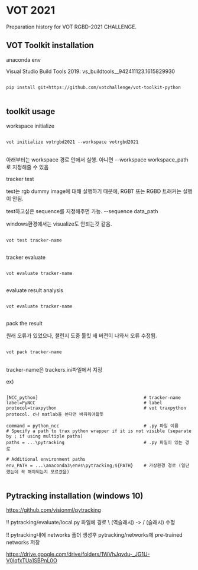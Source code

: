 # VOT 2021

Preparation history for VOT RGBD-2021 CHALLENGE.


## VOT Toolkit installation

anaconda env

Visual Studio Build Tools 2019: vs_buildtools__942411123.1615829930


<pre>
<code>
pip install git+https://github.com/votchallenge/vot-toolkit-python
</code>
</pre>



## toolkit usage

workspace initialize
<pre>
<code>
vot initialize votrgbd2021 --workspace votrgbd2021
</code>
</pre>


아래부터는 workspace 경로 안에서 실행. 아니면 --workspace workspace_path로 지정해줄 수 있음

tracker test

test는 rgb dummy image에 대해 실행하기 때문에, RGBT 또는 RGBD 트래커는 실행이 안됨. 

test하고싶은 sequence를 지정해주면 가능. --sequence data_path

windows환경에서는 visualize도 안되는것 같음.

<pre>
<code>
vot test tracker-name
</code>
</pre>

tracker evaluate
<pre>
<code>
vot evaluate tracker-name
</code>
</pre>

evaluate result analysis
<pre>
<code>
vot evaluate tracker-name
</code>
</pre>

pack the result

원래 오류가 있었으나, 챌린지 도중 툴킷 새 버전이 나와서 오류 수정됨.

<pre>
<code>
vot pack tracker-name
</code>
</pre>

tracker-name은 trackers.ini파일에서 지정


ex)
<pre>
<code>
[NCC_python]                                        # tracker-name
label=PyNCC                                         # label
protocol=traxpython                                 # vot traxpython protocol. c나 matlab을 쓴다면 바꿔줘야할듯

command = python_ncc                                # .py 파일 이름
# Specify a path to trax python wrapper if it is not visible (separate by ; if using multiple paths)
paths = ...\pytracking                              # .py 파일이 있는 경로

# Additional environment paths
env_PATH = ...\anaconda3\envs\pytracking;${PATH}    # 가상환경 경로 (일단 했는데 꼭 해야되는지 모르겠음)
</code>
</pre>


## Pytracking installation (windows 10)

https://github.com/visionml/pytracking


!! pytracking/evaluate/local.py 파일에 경로 \ (역슬래시) -> / (슬래시) 수정

!! pytracking내에 networks 폴더 생성후 pytracking/networks에 pre-trained networks 저장

https://drive.google.com/drive/folders/1WVhJqvdu-_JG1U-V0IqfxTUa1SBPnL0O

